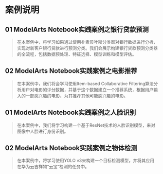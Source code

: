 案例说明
=======

## 01	ModelArts Notebook实践案例之银行贷款预测
> 在本案例中，将学习如果通过使用朴素贝叶斯分类器对银行数据进行分析，实现对新客户银行贷款进行预测分类。我们会展示构建银行贷款预测分类器的全流程，包括数据预处理、特征选择、模型训练和模型评估。


## 02	ModelArts Notebook实践案例之电影推荐	
> 在本案例中，我们将会学习使用Item-based Collaborative Filtering算法分析用户对电影的评分数据，并基于这个数据建立一个推荐系统，根据用户输入的一部感兴趣的电影，为其推荐其他可能感兴趣的电影。


## 01	ModelArts Notebook实践案例之人脸识别	
> 在本案例中，我们将学习构建一个基于ResNet技术的人脸识别模型，来对图像中人脸进行身份识别。

## 02	ModelArts Notebook实践案例之物体检测	
> 在本案例中，将学习使用YOLO v3来构建一个目标检测模型，并将其应用在华为云吉祥物“云宝”检测的任务中。
